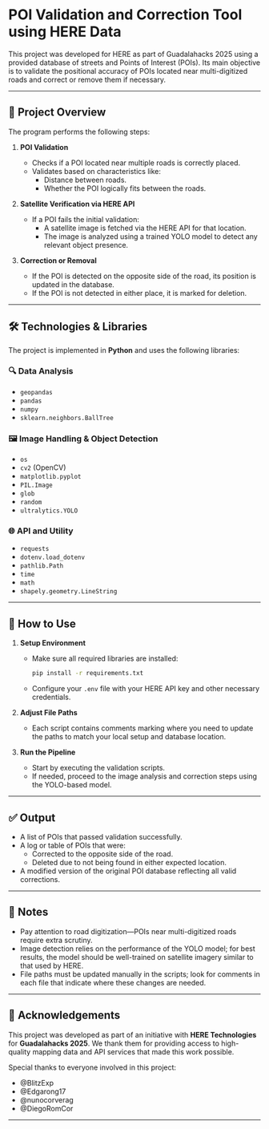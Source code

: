 # POI Validation and Correction Tool using HERE Data

This project was developed for HERE as part of Guadalahacks 2025 using a provided database of streets and Points of Interest (POIs). Its main objective is to validate the positional accuracy of POIs located near multi-digitized roads and correct or remove them if necessary.

---

## 🧠 Project Overview

The program performs the following steps:

1. **POI Validation**
   - Checks if a POI located near multiple roads is correctly placed.
   - Validates based on characteristics like:
     - Distance between roads.
     - Whether the POI logically fits between the roads.

2. **Satellite Verification via HERE API**
   - If a POI fails the initial validation:
     - A satellite image is fetched via the HERE API for that location.
     - The image is analyzed using a trained YOLO model to detect any relevant object presence.

3. **Correction or Removal**
   - If the POI is detected on the opposite side of the road, its position is updated in the database.
   - If the POI is not detected in either place, it is marked for deletion.

---

## 🛠️ Technologies & Libraries

The project is implemented in **Python** and uses the following libraries:

### 🔍 Data Analysis
- `geopandas`
- `pandas`
- `numpy`
- `sklearn.neighbors.BallTree`

### 🖼️ Image Handling & Object Detection
- `os`
- `cv2` (OpenCV)
- `matplotlib.pyplot`
- `PIL.Image`
- `glob`
- `random`
- `ultralytics.YOLO`

### 🌐 API and Utility
- `requests`
- `dotenv.load_dotenv`
- `pathlib.Path`
- `time`
- `math`
- `shapely.geometry.LineString`

---

## 🧪 How to Use

1. **Setup Environment**
   - Make sure all required libraries are installed:
     ```bash
     pip install -r requirements.txt
     ```
   - Configure your `.env` file with your HERE API key and other necessary credentials.

2. **Adjust File Paths**
   - Each script contains comments marking where you need to update the paths to match your local setup and database location.

3. **Run the Pipeline**
   - Start by executing the validation scripts.
   - If needed, proceed to the image analysis and correction steps using the YOLO-based model.
---

## ✅ Output

- A list of POIs that passed validation successfully.
- A log or table of POIs that were:
  - Corrected to the opposite side of the road.
  - Deleted due to not being found in either expected location.
- A modified version of the original POI database reflecting all valid corrections.

---

## 📌 Notes

- Pay attention to road digitization—POIs near multi-digitized roads require extra scrutiny.
- Image detection relies on the performance of the YOLO model; for best results, the model should be well-trained on satellite imagery similar to that used by HERE.
- File paths must be updated manually in the scripts; look for comments in each file that indicate where these changes are needed.

---

## 🤝 Acknowledgements

This project was developed as part of an initiative with **HERE Technologies** for **Guadalahacks 2025**. We thank them for providing access to high-quality mapping data and API services that made this work possible.

Special thanks to everyone involved in this project:

- @BlitzExp
- @Edgarong17
- @nunocorverag
- @DiegoRomCor
---
